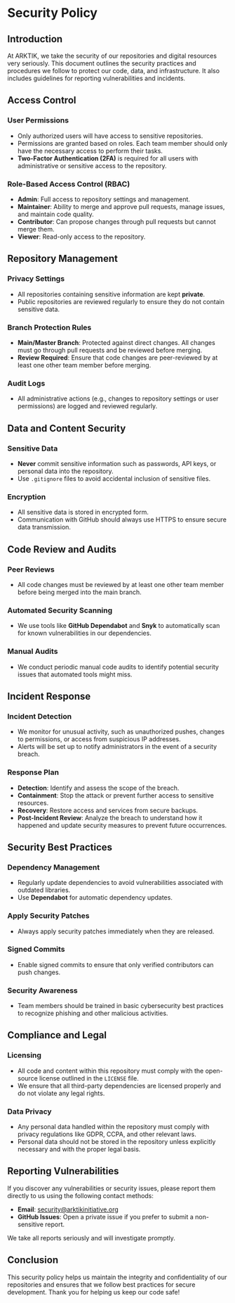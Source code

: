 # Security Policy

## Introduction
At ARKTIK, we take the security of our repositories and digital resources very seriously. This document outlines the security practices and procedures we follow to protect our code, data, and infrastructure. It also includes guidelines for reporting vulnerabilities and incidents.

## Access Control

### User Permissions
- Only authorized users will have access to sensitive repositories.
- Permissions are granted based on roles. Each team member should only have the necessary access to perform their tasks.
- **Two-Factor Authentication (2FA)** is required for all users with administrative or sensitive access to the repository.

### Role-Based Access Control (RBAC)
- **Admin**: Full access to repository settings and management.
- **Maintainer**: Ability to merge and approve pull requests, manage issues, and maintain code quality.
- **Contributor**: Can propose changes through pull requests but cannot merge them.
- **Viewer**: Read-only access to the repository.

## Repository Management

### Privacy Settings
- All repositories containing sensitive information are kept **private**.
- Public repositories are reviewed regularly to ensure they do not contain sensitive data.

### Branch Protection Rules
- **Main/Master Branch**: Protected against direct changes. All changes must go through pull requests and be reviewed before merging.
- **Review Required**: Ensure that code changes are peer-reviewed by at least one other team member before merging.

### Audit Logs
- All administrative actions (e.g., changes to repository settings or user permissions) are logged and reviewed regularly.

## Data and Content Security

### Sensitive Data
- **Never** commit sensitive information such as passwords, API keys, or personal data into the repository.
- Use `.gitignore` files to avoid accidental inclusion of sensitive files.

### Encryption
- All sensitive data is stored in encrypted form.
- Communication with GitHub should always use HTTPS to ensure secure data transmission.

## Code Review and Audits

### Peer Reviews
- All code changes must be reviewed by at least one other team member before being merged into the main branch.

### Automated Security Scanning
- We use tools like **GitHub Dependabot** and **Snyk** to automatically scan for known vulnerabilities in our dependencies.

### Manual Audits
- We conduct periodic manual code audits to identify potential security issues that automated tools might miss.

## Incident Response

### Incident Detection
- We monitor for unusual activity, such as unauthorized pushes, changes to permissions, or access from suspicious IP addresses.
- Alerts will be set up to notify administrators in the event of a security breach.

### Response Plan
- **Detection**: Identify and assess the scope of the breach.
- **Containment**: Stop the attack or prevent further access to sensitive resources.
- **Recovery**: Restore access and services from secure backups.
- **Post-Incident Review**: Analyze the breach to understand how it happened and update security measures to prevent future occurrences.

## Security Best Practices

### Dependency Management
- Regularly update dependencies to avoid vulnerabilities associated with outdated libraries.
- Use **Dependabot** for automatic dependency updates.

### Apply Security Patches
- Always apply security patches immediately when they are released.

### Signed Commits
- Enable signed commits to ensure that only verified contributors can push changes.

### Security Awareness
- Team members should be trained in basic cybersecurity best practices to recognize phishing and other malicious activities.

## Compliance and Legal

### Licensing
- All code and content within this repository must comply with the open-source license outlined in the `LICENSE` file.
- We ensure that all third-party dependencies are licensed properly and do not violate any legal rights.

### Data Privacy
- Any personal data handled within the repository must comply with privacy regulations like GDPR, CCPA, and other relevant laws.
- Personal data should not be stored in the repository unless explicitly necessary and with the proper legal basis.

## Reporting Vulnerabilities

If you discover any vulnerabilities or security issues, please report them directly to us using the following contact methods:

- **Email**: security@arktikinitiative.org
- **GitHub Issues**: Open a private issue if you prefer to submit a non-sensitive report.

We take all reports seriously and will investigate promptly.

## Conclusion
This security policy helps us maintain the integrity and confidentiality of our repositories and ensures that we follow best practices for secure development. Thank you for helping us keep our code safe!
